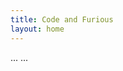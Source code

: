 ```yaml
---
title: Code and Furious
layout: home
---
```


<html lang="fr">
<head>
  <title>Code and Furious</title>
  <meta charset="utf-8">
  <title>Titre de la page</title>
  <link rel="stylesheet" href="style.css">

</head>
<body>
  ...
  <!-- Le reste du contenu -->
  ...
  <script src="script.js"></script>
</body>
</html>
